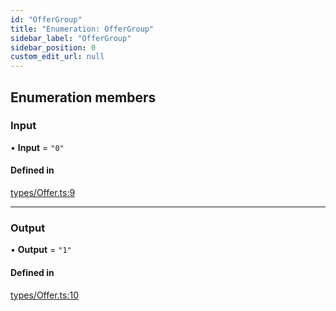 ```yaml
---
id: "OfferGroup"
title: "Enumeration: OfferGroup"
sidebar_label: "OfferGroup"
sidebar_position: 0
custom_edit_url: null
---
```


## Enumeration members

### Input

• **Input** = `"0"`

#### Defined in

[types/Offer.ts:9](https://github.com/Super-Protocol/sp-sdk-js/blob/7d2af19/src/types/Offer.ts#L9)

___

### Output

• **Output** = `"1"`

#### Defined in

[types/Offer.ts:10](https://github.com/Super-Protocol/sp-sdk-js/blob/7d2af19/src/types/Offer.ts#L10)
